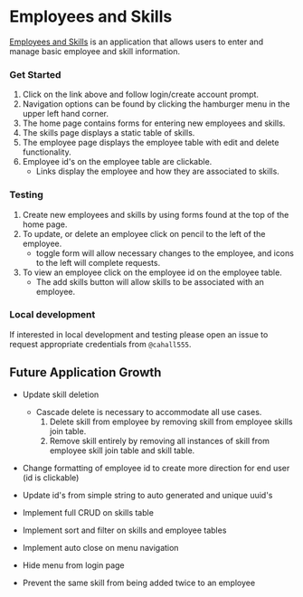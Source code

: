# Employees and Skills

[Employees and Skills](https://d20powodwu7s05.cloudfront.net/) is an application that allows users to enter and manage basic employee and skill information. 

### Get Started

1. Click on the link above and follow login/create account prompt.
2. Navigation options can be found by clicking the hamburger menu in the upper left hand corner.
3. The home page contains forms for entering new employees and skills.
4. The skills page displays a static table of skills.
5. The employee page displays the employee table with edit and delete functionality. 
6. Employee id's on the employee table are clickable.
    * Links display the employee and how they are associated to skills.

### Testing

1. Create new employees and skills by using forms found at the top of the home page.
2. To update, or delete an employee click on pencil to the left of the employee. 
    * toggle form will allow necessary changes to the employee, and icons to the left will complete requests.
3. To view an employee click on the employee id on the employee table. 
    * The add skills button will allow skills to be associated with an employee.

### Local development 

If interested in local development and testing please open an issue to request appropriate credentials from `@cahall555`. 

## Future Application Growth

* Update skill deletion 
    * Cascade delete is necessary to accommodate all use cases. 
        1. Delete skill from employee by removing skill from employee skills join table. 
        2. Remove skill entirely by removing all instances of skill from employee skill join table and skill table.

* Change formatting of employee id to create more direction for end user (id is clickable)

* Update id's from simple string to auto generated and unique uuid's

* Implement full CRUD on skills table

* Implement sort and filter on skills and employee tables

* Implement auto close on menu navigation

* Hide menu from login page

* Prevent the same skill from being added twice to an employee